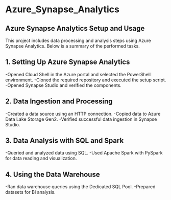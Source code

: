 # Azure_Synapse_Analytics

## Azure Synapse Analytics Setup and Usage
This project includes data processing and analysis steps using Azure Synapse Analytics. Below is a summary of the performed tasks.
## 1. Setting Up Azure Synapse Analytics
-Opened Cloud Shell in the Azure portal and selected the PowerShell environment.
-Cloned the required repository and executed the setup script.
-Opened Synapse Studio and verified the components.
## 2. Data Ingestion and Processing
-Created a data source using an HTTP connection.
-Copied data to Azure Data Lake Storage Gen2.
-Verified successful data ingestion in Synapse Studio.
## 3. Data Analysis with SQL and Spark
-Queried and analyzed data using SQL.
-Used Apache Spark with PySpark for data reading and visualization.
## 4. Using the Data Warehouse
-Ran data warehouse queries using the Dedicated SQL Pool.
-Prepared datasets for BI analysis.
